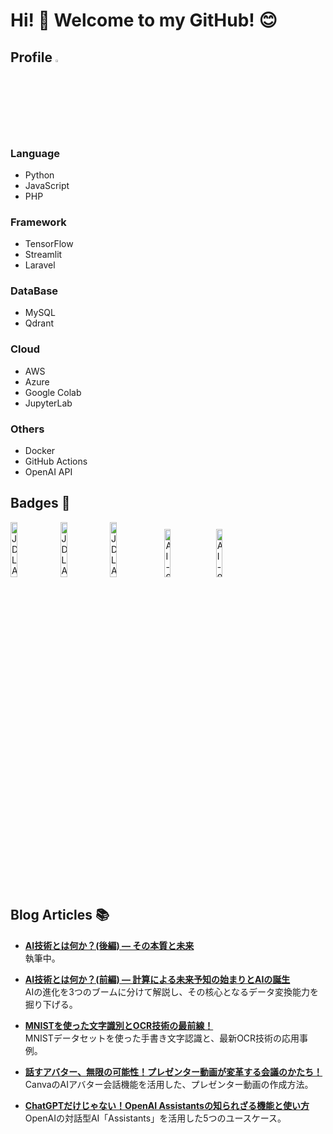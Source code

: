 # Hi! 👋 Welcome to my GitHub! 😊

## Profile <img src="https://github.com/user-attachments/assets/0a828b98-e0be-48b0-81a4-7cf92b87bcbc" alt="tree-s" style="width: 3%; height: auto;"/> 
### Language
- Python
- JavaScript
- PHP

### Framework
- TensorFlow
- Streamlit
- Laravel

### DataBase
- MySQL
- Qdrant

### Cloud
- AWS
- Azure
- Google Colab
- JupyterLab

### Others
- Docker
- GitHub Actions
- OpenAI API

## Badges 🏅
<img src="https://github.com/user-attachments/assets/a6da3da7-d5ea-4165-81c3-75530236121f" alt="JDLA Deep Learning for ENGINEER 2024#2" style="width: 15%; height: auto;"/> 
<img src="https://github.com/user-attachments/assets/0203de57-b0ca-428b-8837-d075bc8bb1c7" alt="JDLA Deep Learning for GENERAL 2024#1" style="width: 15%; height: auto;"/> 
<img src="https://github.com/user-attachments/assets/4c65a46e-fb69-4cf6-98ec-f09be793b10d" alt="JDLA Generative AI TEST 2024#2" style="width: 15%; height: auto;"/>
&nbsp;  
<img src="https://github.com/user-attachments/assets/9b583711-7c41-44ce-a7e3-147cd14aeff2" alt="AI-900 - Microsoft Azure AI Fundamentals" style="width: 14%; height: auto;"/> &nbsp;
<img src="https://github.com/user-attachments/assets/1cba6a0b-6195-41a1-b3e7-8a37a93d6831" alt="AI-900 - Microsoft Azure AI Skills Challenge | November 2024" style="width: 14%; height: auto;"/> 

## Blog Articles 📚
- [**AI技術とは何か？(後編) ― その本質と未来**]()  
  執筆中。

- [**AI技術とは何か？(前編) ― 計算による未来予知の始まりとAIの誕生**](https://www.vareal.co.jp/column/ai-history1)  
  AIの進化を3つのブームに分けて解説し、その核心となるデータ変換能力を掘り下げる。
  
- [**MNISTを使った文字識別とOCR技術の最前線！**](https://www.vareal.co.jp/column/mnist-ocr)  
  MNISTデータセットを使った手書き文字認識と、最新OCR技術の応用事例。

- [**話すアバター、無限の可能性！プレゼンター動画が変革する会議のかたち！**](https://www.vareal.co.jp/column/ai_avatar)  
  CanvaのAIアバター会話機能を活用した、プレゼンター動画の作成方法。
  
- [**ChatGPTだけじゃない！OpenAI Assistantsの知られざる機能と使い方**](https://www.vareal.co.jp/column/11968)  
  OpenAIの対話型AI「Assistants」を活用した5つのユースケース。
